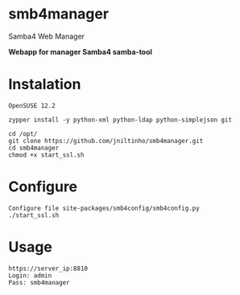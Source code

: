 smb4manager
===========

Samba4 Web Manager


**Webapp for manager Samba4 samba-tool**



Instalation
====
    OpenSUSE 12.2

    zypper install -y python-xml python-ldap python-simplejson git

    cd /opt/
    git clone https://github.com/jniltinho/smb4manager.git
    cd smb4manager
    chmod +x start_ssl.sh



Configure
====
    Configure file site-packages/smb4config/smb4config.py
    ./start_ssl.sh


Usage
====
    https://server_ip:8810
    Login: admin
    Pass: smb4manager
